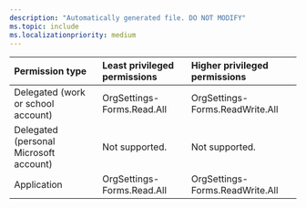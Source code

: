 ```yaml
---
description: "Automatically generated file. DO NOT MODIFY"
ms.topic: include
ms.localizationpriority: medium
---
```


|Permission type|Least privileged permissions|Higher privileged permissions|
|:---|:---|:---|
|Delegated (work or school account)|OrgSettings-Forms.Read.All|OrgSettings-Forms.ReadWrite.All|
|Delegated (personal Microsoft account)|Not supported.|Not supported.|
|Application|OrgSettings-Forms.Read.All|OrgSettings-Forms.ReadWrite.All|

